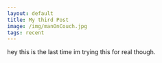 ```yaml
---
layout: default
title: My third Post
image: /img/manOnCouch.jpg
tags: recent
---
```



hey this is the last time im trying this for real though.
